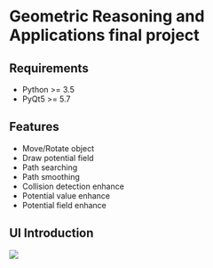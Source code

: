 # Geometric Reasoning and Applications final project

## Requirements
- Python >= 3.5
- PyQt5 >= 5.7

## Features
- Move/Rotate object
- Draw potential field
- Path searching
- Path smoothing
- Collision detection enhance
- Potential value enhance
- Potential field enhance

## UI Introduction
<img src="http://void.moe/graph/GRA_UI_intro.png">

